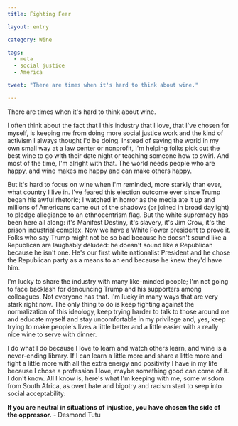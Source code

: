 ```yaml
---
title: Fighting Fear

layout: entry

category: Wine

tags:
  - meta
  - social justice
  - America

tweet: "There are times when it's hard to think about wine."

---
```


There are times when it's hard to think about wine.

I often think about the fact that I this industry that I love, that I've chosen for myself, is keeping me from doing more social justice work and the kind of activism I always thought I'd be doing. Instead of saving the world in my own small way at a law center or nonprofit, I'm helping folks pick out the best wine to go with their date night or teaching someone how to swirl. And most of the time, I'm alright with that. The world needs people who are happy, and wine makes me happy and can make others happy.

But it's hard to focus on wine when I'm reminded, more starkly than ever, what country I live in. I've feared this election outcome ever since Trump began his awful rhetoric; I watched in horror as the media ate it up and millions of Americans came out of the shadows (or joined in broad daylight) to pledge allegiance to an ethnocentrism flag. But the white supremacy has been here all along: it's Manifest Destiny, it's slavery, it's Jim Crow, it's the prison industrial complex. Now we have a White Power president to prove it. Folks who say Trump might not be so bad because he doesn't sound like a Republican are laughably deluded: he doesn't sound like a Republican because he isn't one. He's our first white nationalist President and he chose the Republican party as a means to an end because he knew they'd have him.

I'm lucky to share the industry with many like-minded people; I'm not going to face backlash for denouncing Trump and his supporters among colleagues. Not everyone has that. I'm lucky in many ways that are very stark right now. The only thing to do is keep fighting against the normalization of this ideology, keep trying harder to talk to those around me and educate myself and stay uncomfortable in my privilege and, yes, keep trying to make people's lives a little better and a little easier with a really nice wine to serve with dinner. 

I do what I do because I love to learn and watch others learn, and wine is a never-ending library. If I can learn a little more and share a little more and fight a little more with all the extra energy and positivity I have in my life because I chose a profession I love, maybe something good can come of it. I don't know. All I know is, here's what I'm keeping with me, some wisdom from South Africa, as overt hate and bigotry and racism start to seep into social acceptability:

__If you are neutral in situations of injustice, you have chosen the side of the oppressor.__ - Desmond Tutu